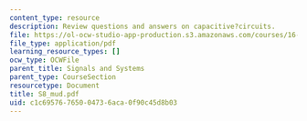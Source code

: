 ```yaml
---
content_type: resource
description: Review questions and answers on capacitive?circuits.
file: https://ol-ocw-studio-app-production.s3.amazonaws.com/courses/16-01-unified-engineering-i-ii-iii-iv-fall-2005-spring-2006/c1c69576765004736aca0f90c45d8b03_S8_mud.pdf
file_type: application/pdf
learning_resource_types: []
ocw_type: OCWFile
parent_title: Signals and Systems
parent_type: CourseSection
resourcetype: Document
title: S8_mud.pdf
uid: c1c69576-7650-0473-6aca-0f90c45d8b03
---
```

